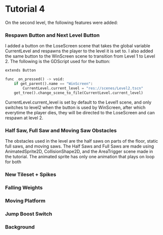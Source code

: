 # Tutorial 4
On the second level, the following features were added:
<h3>Respawn Button and Next Level Button</h3>
I added a button on the LoseScreen scene that takes the global variable CurrentLevel and respawns the player to the level it is set to. I also added the same button to the WinScreen scene to transition from Level 1 to Level 2. The following is the GDScript used for the button:

```py
extends Button

func _on_pressed() -> void:
	if get_parent().name == "WinScreen":
		CurrentLevel.current_level = "res://scenes/Level2.tscn"
	get_tree().change_scene_to_file(CurrentLevel.current_level)
```
CurrentLevel.current_level is set by default to the Level1 scene, and only switches to level2 when the button is used by WinScreen, after which everytime the player dies, they will be directed to the LoseScreen and can respawn at level 2.<br>
<h3>Half Saw, Full Saw and Moving Saw Obstacles</h3>
The obstacles used in the level are the half saws on parts of the floor, static full saws, and moving saws. The Half Saws and Full Saws are made using AnimatedSprite2D, CollisionShape2D, and the AreaTrigger scene made in the tutorial. The animated sprite has only one animation that plays on loop for both
<h3>New Tileset + Spikes</h3>
<h3>Falling Weights</h3>
<h3>Moving Platform</h3>
<h3>Jump Boost Switch</h3>
<h3>Background</h3>
